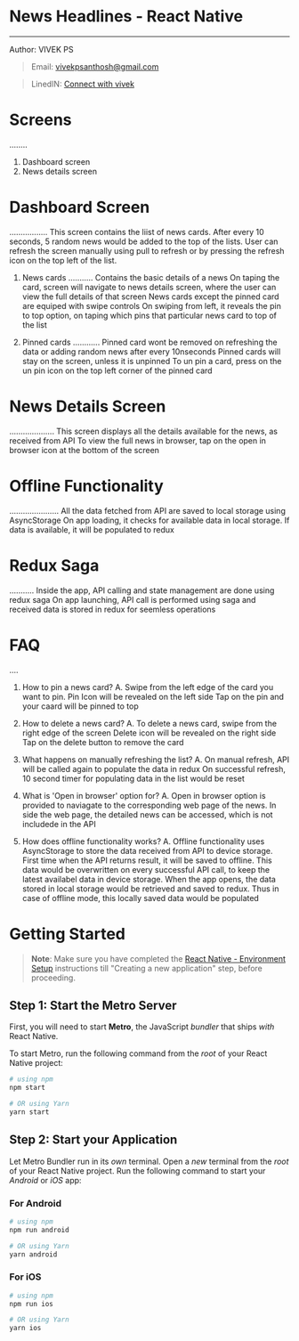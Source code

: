 # News Headlines - React Native
------------------------------

   Author:
   VIVEK PS
   
>   Email: vivekpsanthosh@gmail.com
   
>   LinedIN: [Connect with vivek](https://www.linkedin.com/in/vivek-ps-9555b8111)

# Screens
........
   1. Dashboard screen
   2. News details screen

# Dashboard Screen
.................
This screen contains the liist of news cards. After every 10 seconds, 5 random news would be added to the top of the lists.
User can refresh the screen manually using pull to refresh or by pressing the refresh icon on the top left of the list.

   1. News cards
      ...........
      Contains the basic details of a news
      On taping the card, screen will navigate to news details screen, where the user can view the full details of that screen
      News cards except the pinned card are equiped with swipe controls
      On swiping from left, it reveals the pin to top option, on taping which pins that particular news card to top of the list

   2. Pinned cards
      ............
      Pinned card wont be removed on refreshing the data or adding random news after every 10nseconds
      Pinned cards will stay on the screen, unless it is unpinned
      To un pin a card, press on the un pin icon on the top left corner of the pinned card

# News Details Screen
....................
   This screen displays all the details available for the news, as received from API
   To view the full news in browser, tap on the open in browser icon at the bottom of the screen


# Offline Functionality
......................
All the data fetched from API are saved to local storage using AsyncStorage
On app loading, it checks for available data in local storage. If data is available, it will be populated to redux

# Redux Saga
...........
Inside the app, API calling and state management are done using redux saga
On app launching, API call is performed using saga and received data is stored in redux for seemless operations

# FAQ
....

1. How to pin a news card?
A. Swipe from the left edge of the card you want to pin.
   Pin Icon will be revealed on the left side
   Tap on the pin and your caard will be pinned to top

2. How to delete a news card?
A. To delete a news card, swipe from the right edge of the screen
   Delete icon will be revealed on the right side
   Tap on the delete button to remove the card

3. What happens on manually refreshing the list?
A. On manual refresh, API will be called again to populate the data in redux
   On successful refresh, 10 second timer for populating data in the list would be reset

4. What is 'Open in browser' option for?
A. Open in browser option is provided to naviagate to the corresponding web page of the news.
   In side the web page, the detailed news can be accessed, which is not includede in the API

5. How does offline functionality works?
A. Offline functionality uses AsyncStorage to store the data received from API to device storage.
   First time when the API returns result, it will be saved to offline. 
   This data would be overwritten on every successful API call, to keep the latest availabel data in device storage.
   When the app opens, the data stored in local storage would be retrieved and saved to redux.
   Thus in case of offline mode, this locally saved data would be populated



# Getting Started

>**Note**: Make sure you have completed the [React Native - Environment Setup](https://reactnative.dev/docs/environment-setup) instructions till "Creating a new application" step, before proceeding.

## Step 1: Start the Metro Server

First, you will need to start **Metro**, the JavaScript _bundler_ that ships _with_ React Native.

To start Metro, run the following command from the _root_ of your React Native project:

```bash
# using npm
npm start

# OR using Yarn
yarn start
```

## Step 2: Start your Application

Let Metro Bundler run in its _own_ terminal. Open a _new_ terminal from the _root_ of your React Native project. Run the following command to start your _Android_ or _iOS_ app:

### For Android

```bash
# using npm
npm run android

# OR using Yarn
yarn android
```

### For iOS

```bash
# using npm
npm run ios

# OR using Yarn
yarn ios
```
